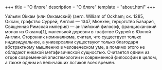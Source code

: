+++
title = "О блоге"
description = "О блоге"
template = "about.html"
+++

Уи́льям О́ккам (или Оккамский) (англ. William of Ockham; ок. 1285, Оккам, графство Суррей, Англия — 1347, Мюнхен, герцогство Бавария, Священная Римская империя) — английский философ, францисканский монах из Оккама[1], маленькой деревни в графстве Суррей в Южной Англии. Сторонник номинализма, считал, что существует только индивидуальное, а универсалии существуют только благодаря абстрактному мышлению в человеческом уме, а помимо этого не обладают никакой метафизической сущностью. Считается одним из отцов современной эпистемологии и современной философии в целом, а также одним из величайших логиков всех времён.